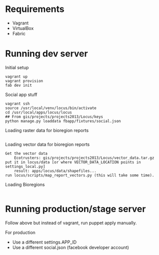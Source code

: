 # Requirements

* Vagrant
* VirtualBox
* Fabric

# Running dev server

Initial setup

	vagrant up 
	vagrant provision
	fab dev init

Social app stuff

	vagrant ssh
	source /usr/local/venv/locus/bin/activate
	cd /usr/local/apps/locus/locus
	## From gis/projects/projects2013/Locus/keys
	python manage.py loaddata fbapp/fixtures/social.json 

Loading raster data for bioregion reports
```

```

Loading vector data for bioregion reports
```
Get the vector data
	Ecotrusters: gis/projects/projects2013/Locus/vector_data.tar.gz
put it in locus/data [or where VECTOR_DATA_LOCATION points in settings_local.py]
	result: apps/locus/data/shapefiles...
run locus/scripts/map_report_vectors.py (this will take some time).

```

Loading Bioregions
```

```

# Running production/stage server

Follow above but instead of vagrant, run puppet apply manually.

For production
* Use a different settings.APP_ID
* Use a different social.json (facebook developer account)